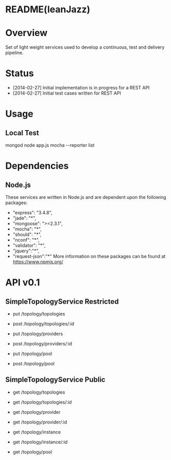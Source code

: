 README(leanJazz) 
================

Overview 
========
Set of light weight services used to develop a continuous, test and delivery pipeline. 

Status 
======
   * [2014-02-27] Initial implementation is in progress for a REST API 
   * [2014-02-27] Initial test cases written for REST API 

Usage 
=====
Local Test 
----------
mongod 
node app.js 
mocha --reporter list


Dependencies 
============
Node.js  
-------
These services are written in Node.js and are dependent upon the following packages:  
   * "express": "3.4.8",
   * "jade": "*",
   * "mongoose": ">=2.3.1",
   * "mocha": "*",
   * "should": "*",
   * "nconf":  "*",
   * "validator": "*",
   * "jquery":"*",
   * "request-json":"*"
More information on these packages can be found at https://www.npmjs.org/

API v0.1
======== 
SimpleTopologyService Restricted 
--------------------------------
   * put /topology/topologies 
   * post /topology/topologies/:id 

   * put /topology/providers
   * post /topology/providers/:id 

   * put /topology/pool
   * post /topology/pool

SimpleTopologyService Public 
----------------------------
   * get /topology/topologies
   * get /topology/topologies/:id 

   * get /topology/provider
   * get /topology/provider/:id 

   * get /topology/instance  
   * get /topology/instance/:id 

   * get /topology/pool
